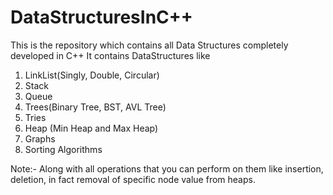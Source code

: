 # DataStructuresInC++
This is the repository which contains all Data Structures completely developed in C++
It contains DataStructures like 
1) LinkList(Singly, Double, Circular)
2) Stack
3) Queue
4) Trees(Binary Tree, BST, AVL Tree)
5) Tries
6) Heap (Min Heap and Max Heap)
7) Graphs
8) Sorting Algorithms


Note:- Along with all operations that you can perform on them like insertion, deletion, in fact removal of specific node value from heaps.
